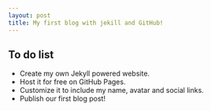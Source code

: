 ```yaml
---
layout: post
title: My first blog with jekill and GitHub!
---
```

## To do list

* Create my own Jekyll powered website.
* Host it for free on GitHub Pages.
* Customize it to include my name, avatar and social links.
* Publish our first blog post!


